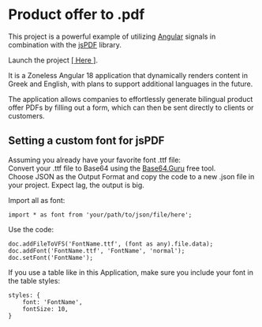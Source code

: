 # Product offer to .pdf

This project is a powerful example of utilizing [Angular](https://github.com/angular/angular-cli) signals in combination with the [jsPDF](https://artskydj.github.io/jsPDF/docs/index.html) library.  

Launch the project [[ Here ]](https://product-offer-to-pdf.web.app/).  
 
It is a Zoneless Angular 18 application that dynamically renders content in Greek and English, with plans to support additional languages in the future.  

The application allows companies to effortlessly generate bilingual product offer PDFs by filling out a form, which can then be sent directly to clients or customers.  

## Setting a custom font for jsPDF

Assuming you already have your favorite font .ttf file:  
Convert your .ttf file to Base64 using the [Base64.Guru](https://base64.guru/converter/encode/file) free tool.  
Choose JSON as the Output Format and copy the code to a new .json file in your project. Expect lag, the output is big.  

Import all as font:
```
import * as font from 'your/path/to/json/file/here';
```  
Use the code:  
```
doc.addFileToVFS('FontName.ttf', (font as any).file.data);
doc.addFont('FontName.ttf', 'FontName', 'normal');
doc.setFont('FontName');
```
If you use a table like in this Application, make sure you include your font in the table styles:  
```
styles: {
    font: 'FontName',
    fontSize: 10,
}
```